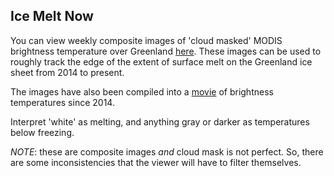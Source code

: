 ## Ice Melt Now
You can view weekly composite images of 'cloud masked' MODIS brightness temperature over Greenland [here](./images/iceMeltNow/). These images can be used to roughly track the edge of the extent of surface melt on the Greenland ice sheet from 2014 to present. 

The images have also been compiled into a [movie](./images/iceMeltNow/greenlandMeltSmall.mp4) of brightness temperatures since 2014.

Interpret 'white' as melting, and anything gray or darker as temperatures below freezing.

*NOTE*: these are composite images *and* cloud mask is not perfect. So, there are some inconsistencies that the viewer will have to filter themselves.
